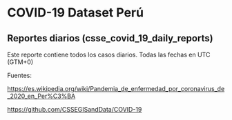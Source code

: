# COVID-19 Dataset Perú

## Reportes diarios (csse_covid_19_daily_reports)

Este reporte contiene todos los casos diarios. Todas las fechas en UTC (GTM+0)


Fuentes:

https://es.wikipedia.org/wiki/Pandemia_de_enfermedad_por_coronavirus_de_2020_en_Per%C3%BA

https://github.com/CSSEGISandData/COVID-19